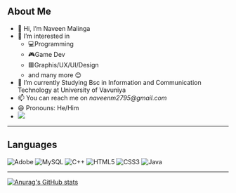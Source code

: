 ## About Me
- 👋 Hi, I’m Naveen Malinga
- 👀 I’m interested in
  - 💻Programming
  - 🎮Game Dev
  - 🟥Graphis/UX/UI/Design
  - and many more 😊
- 🌱 I’m currently Studying Bsc in Information and Communication Technology at University of Vavuniya
- 📫 You can reach me on _naveenm2795@gmail.com_
- 😄 Pronouns: He/Him
- ![](https://komarev.com/ghpvc/?username=Naveen-nm27&label=PROFILE+VIEWS)
***
## Languages 
![Adobe](https://img.shields.io/badge/adobe-%23FF0000.svg?style=for-the-badge&logo=adobe&logoColor=white)
![MySQL](https://img.shields.io/badge/mysql-4479A1.svg?style=for-the-badge&logo=mysql&logoColor=white)
![C++](https://img.shields.io/badge/c++-%2300599C.svg?style=for-the-badge&logo=c%2B%2B&logoColor=white)
![HTML5](https://img.shields.io/badge/html5-%23E34F26.svg?style=for-the-badge&logo=html5&logoColor=white)
![CSS3](https://img.shields.io/badge/css3-%231572B6.svg?style=for-the-badge&logo=css3&logoColor=white)
![Java](https://img.shields.io/badge/java-%23ED8B00.svg?style=for-the-badge&logo=openjdk&logoColor=white)
***
[![Anurag's GitHub stats](https://github-readme-stats.vercel.app/api?username=Naveen-nm27)](https://github.com/anuraghazra/github-readme-stats)

<!---
Naveen-nm27/Naveen-nm27 is a ✨ special ✨ repository because its `README.md` (this file) appears on your GitHub profile.
You can click the Preview link to take a look at your changes.
--->
